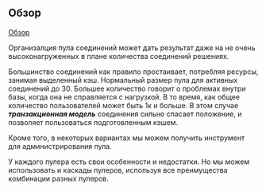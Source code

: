 ## Обзор
[Обзор](https://github.com/AV-ghub/PostgreSQL/tree/main/001%20%D0%90%D0%B4%D0%BC%D0%B8%D0%BD%D0%B8%D1%81%D1%82%D1%80%D0%B8%D1%80%D0%BE%D0%B2%D0%B0%D0%BD%D0%B8%D0%B5/008%20%D0%9E%D1%82%D0%BA%D0%B0%D0%B7%D0%BE%D1%83%D1%81%D1%82%D0%BE%D0%B9%D1%87%D0%B8%D0%B2%D0%BE%D1%81%D1%82%D1%8C%20%D0%B8%20%D0%BA%D0%BB%D0%B0%D1%81%D1%82%D0%B5%D1%80%D0%B8%D0%B7%D0%B0%D1%86%D0%B8%D1%8F)

Организалция пула соединений может дать результат даже на не очень высоконагруженных в плане количества соединений решениях.

Большинство соединений как правило простаивает, потребляя ресурсы, занимая выделенный кэш. Нормальный размер пула для активных соединений до 30. Большее количество говорит о проблемах внутри базы, когда она не справляется с нагрузкой. В то время, как общее количество пользователей может быть 1к и больше. В этом случае ***транзакционная модель*** соединения сильно спасает положение, и позволяет пользоваться подготовленным кэшем.

Кроме того, в некоторых вариантах мы можем получить инструмент для администрирования пула.

У каждого пулера есть свои особенности и недостатки. Но мы можем использовать и каскады пулеров, используя все преимущества комбинации разных пулеров.
